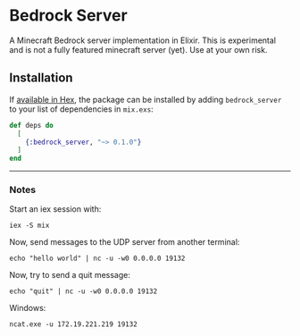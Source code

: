 # Bedrock Server

A Minecraft Bedrock server implementation in Elixir. This is experimental and is not
 a fully featured minecraft server (yet). Use at your own risk.

## Installation

If [available in Hex](https://hex.pm/docs/publish), the package can be installed
by adding `bedrock_server` to your list of dependencies in `mix.exs`:

```elixir
def deps do
  [
    {:bedrock_server, "~> 0.1.0"}
  ]
end
```

---

### Notes

Start an iex session with:

```console
iex -S mix
```

Now, send messages to the UDP server from another terminal:

```console
echo "hello world" | nc -u -w0 0.0.0.0 19132
```

Now, try to send a quit message:

```console
echo "quit" | nc -u -w0 0.0.0.0 19132
```

Windows:
```console
ncat.exe -u 172.19.221.219 19132
```